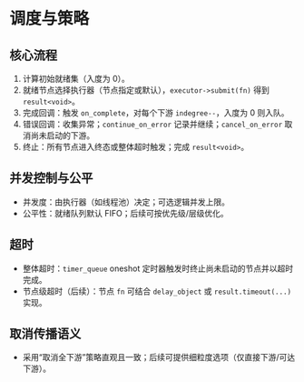 # 调度与策略

## 核心流程
1. 计算初始就绪集（入度为 0）。
2. 就绪节点选择执行器（节点指定或默认），`executor->submit(fn)` 得到 `result<void>`。
3. 完成回调：触发 `on_complete`，对每个下游 `indegree--`，入度为 0 则入队。
4. 错误回调：收集异常；`continue_on_error` 记录并继续；`cancel_on_error` 取消尚未启动的下游。
5. 终止：所有节点进入终态或整体超时触发；完成 `result<void>`。

## 并发控制与公平
- 并发度：由执行器（如线程池）决定；可选逻辑并发上限。
- 公平性：就绪队列默认 FIFO；后续可按优先级/层级优化。

## 超时
- 整体超时：`timer_queue` oneshot 定时器触发时终止尚未启动的节点并以超时完成。
- 节点级超时（后续）：节点 `fn` 可结合 `delay_object` 或 `result.timeout(...)` 实现。

## 取消传播语义
- 采用“取消全下游”策略直观且一致；后续可提供细粒度选项（仅直接下游/可达下游）。